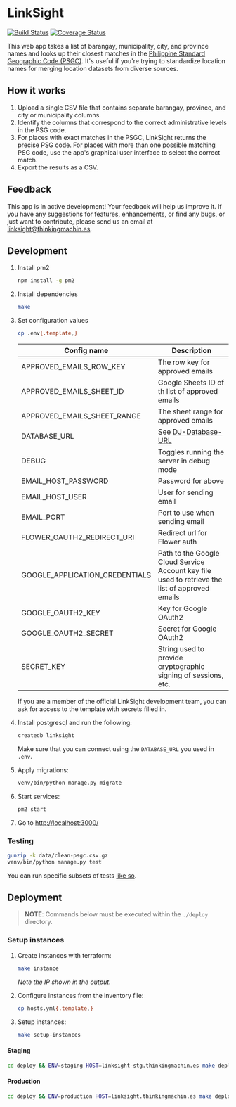 # LinkSight

[![Build Status](https://travis-ci.org/thinkingmachines/linksight.svg?branch=master)](https://travis-ci.org/thinkingmachines/linksight)
[![Coverage Status](https://coveralls.io/repos/github/thinkingmachines/linksight/badge.svg?branch=master)](https://coveralls.io/github/thinkingmachines/linksight?branch=master)

This web app takes a list of barangay, municipality, city, and province names and looks up their closest matches in the [Philippine Standard Geographic Code (PSGC)](http://nap.psa.gov.ph/activestats/psgc/default.asp). It's useful if you're trying to standardize location names for merging location datasets from diverse sources.

## How it works

1. Upload a single CSV file that contains separate barangay, province, and city or municipality columns.
2. Identify the columns that correspond to the correct administrative levels in the PSG code.
3. For places with exact matches in the PSGC, LinkSight returns the precise PSG code. For places with more than one possible matching PSG code, use the app's graphical user interface to select the correct match.
4. Export the results as a CSV.

## Feedback

This app is in active development! Your feedback will help us improve it. If you
have any suggestions for features, enhancements, or find any bugs, or just want
to contribute, please send us an email at
[linksight@thinkingmachin.es](mailto:linksight@thinkingmachin.es).

## Development

1. Install pm2

    ```sh
    npm install -g pm2
    ```

1. Install dependencies

    ```sh
    make
    ```

1. Set configuration values

    ```sh
    cp .env{.template,}
    ```

    | Config name | Description |
    | - | - |
    | APPROVED_EMAILS_ROW_KEY | The row key for approved emails |
    | APPROVED_EMAILS_SHEET_ID | Google Sheets ID of th list of approved emails |
    | APPROVED_EMAILS_SHEET_RANGE | The sheet range for approved emails |
    | DATABASE_URL | See [DJ-Database-URL](https://github.com/kennethreitz/dj-database-url) |
    | DEBUG | Toggles running the server in debug mode |
    | EMAIL_HOST_PASSWORD | Password for above |
    | EMAIL_HOST_USER | User for sending email |
    | EMAIL_PORT | Port to use when sending email |
    | FLOWER_OAUTH2_REDIRECT_URI | Redirect url for Flower auth |
    | GOOGLE_APPLICATION_CREDENTIALS | Path to the Google Cloud Service Account key file used to retrieve the list of approved emails |
    | GOOGLE_OAUTH2_KEY | Key for Google OAuth2 |
    | GOOGLE_OAUTH2_SECRET | Secret for Google OAuth2 |
    | SECRET_KEY | String used to provide cryptographic signing of sessions, etc. |

    If you are a member of the official LinkSight development team, you can ask
    for access to the template with secrets filled in.

1. Install postgresql and run the following:

    ```sh
    createdb linksight
    ```

    Make sure that you can connect using the `DATABASE_URL` you used in `.env`.

1. Apply migrations:

    ```sh
    venv/bin/python manage.py migrate
    ```

1. Start services:

    ```sh
    pm2 start
    ```

1. Go to [http://localhost:3000/](http://localhost:3000/)

### Testing

```sh
gunzip -k data/clean-psgc.csv.gz
venv/bin/python manage.py test
```

You can run specific subsets of tests [like so](https://docs.djangoproject.com/en/2.1/topics/testing/overview/#running-tests).

## Deployment

> __NOTE__: Commands below must be executed within the `./deploy` directory.

### Setup instances

1. Create instances with terraform:

    ```sh
    make instance
    ```

    _Note the IP shown in the output._

1. Configure instances from the inventory file:

    ```sh
    cp hosts.yml{.template,}
    ```

1. Setup instances:

    ```sh
    make setup-instances
    ```

#### Staging

```sh
cd deploy && ENV=staging HOST=linksight-stg.thinkingmachin.es make deploy
```

#### Production

```sh
cd deploy && ENV=production HOST=linksight.thinkingmachin.es make deploy
```
